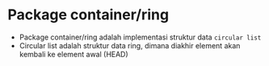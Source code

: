 # Package container/ring

- Package container/ring adalah implementasi struktur data `circular list`
- Circular list adalah struktur data ring, dimana diakhir element akan kembali ke element awal (HEAD)
